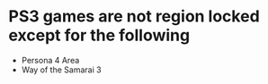 # PS3 games are not region locked except for the following

- Persona 4 Area
- Way of the Samarai 3
